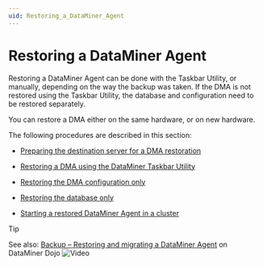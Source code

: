 ```yaml
---
uid: Restoring_a_DataMiner_Agent
---
```


# Restoring a DataMiner Agent

Restoring a DataMiner Agent can be done with the Taskbar Utility, or manually, depending on the way the backup was taken. If the DMA is not restored using the Taskbar Utility, the database and configuration need to be restored separately.

You can restore a DMA either on the same hardware, or on new hardware.

The following procedures are described in this section:

- [Preparing the destination server for a DMA restoration](xref:Preparing_the_destination_server_for_a_DMA_restoration)

- [Restoring a DMA using the DataMiner Taskbar Utility](xref:Restoring_a_DMA_using_the_DataMiner_Taskbar_Utility)

- [Restoring the DMA configuration only](xref:Restoring_the_DMA_configuration_only)

- [Restoring the database only](xref:Restoring_the_database_only)

- [Starting a restored DataMiner Agent in a cluster](xref:Starting_a_restored_DataMiner_Agent_in_a_cluster)

> [!TIP]
> See also: [Backup – Restoring and migrating a DataMiner Agent](https://community.dataminer.services/video/backup-restoring-and-migrating-a-dataminer-agent/) on DataMiner Dojo ![Video](~/user-guide/images/video_Duo.png)
